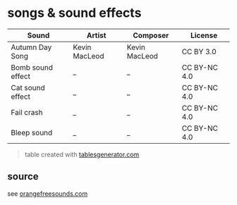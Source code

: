 
# songs & sound effects

| Sound              | Artist        | Composer      | License      |
|--------------------|---------------|---------------|--------------|
| Autumn Day Song    | Kevin MacLeod | Kevin MacLeod | CC BY 3.0    |
| Bomb sound effect  | _             | _             | CC BY-NC 4.0 |
| Cat sound effect   | _             | _             | CC BY-NC 4.0 |
| Fail crash         | _             | _             | CC BY-NC 4.0 |
| Bleep sound        | _             | _             | CC BY-NC 4.0 |

>table created with [tablesgenerator.com](https://www.tablesgenerator.com/markdown_tables)

## source
see [orangefreesounds.com](http://www.orangefreesounds.com)
